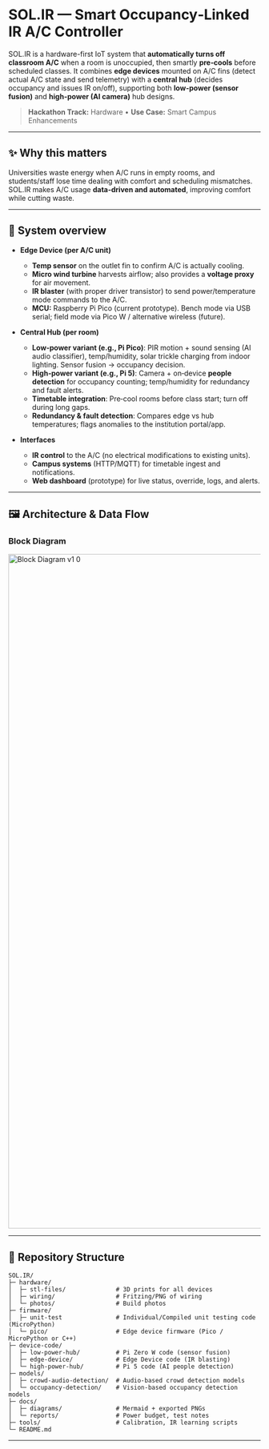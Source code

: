 # SOL.IR — Smart Occupancy‑Linked IR A/C Controller

SOL.IR is a hardware-first IoT system that **automatically turns off classroom A/C** when a room is unoccupied, then smartly **pre‑cools** before scheduled classes. It combines **edge devices** mounted on A/C fins (detect actual A/C state and send telemetry) with a **central hub** (decides occupancy and issues IR on/off), supporting both **low-power (sensor fusion)** and **high-power (AI camera)** hub designs.

> **Hackathon Track:** Hardware • **Use Case:** Smart Campus Enhancements

---

## ✨ Why this matters
Universities waste energy when A/C runs in empty rooms, and students/staff lose time dealing with comfort and scheduling mismatches. SOL.IR makes A/C usage **data-driven and automated**, improving comfort while cutting waste.

---

## 🧩 System overview

- **Edge Device (per A/C unit)**
  - **Temp sensor** on the outlet fin to confirm A/C is actually cooling.
  - **Micro wind turbine** harvests airflow; also provides a **voltage proxy** for air movement.
  - **IR blaster** (with proper driver transistor) to send power/temperature mode commands to the A/C.
  - **MCU:** Raspberry Pi Pico (current prototype). Bench mode via USB serial; field mode via Pico W / alternative wireless (future).

- **Central Hub (per room)**
  - **Low‑power variant (e.g., Pi Pico)**: PIR motion + sound sensing (AI audio classifier), temp/humidity, solar trickle charging from indoor lighting. Sensor fusion → occupancy decision.
  - **High‑power variant (e.g., Pi 5)**: Camera + on‑device **people detection** for occupancy counting; temp/humidity for redundancy and fault alerts.
  - **Timetable integration**: Pre‑cool rooms before class start; turn off during long gaps.
  - **Redundancy & fault detection**: Compares edge vs hub temperatures; flags anomalies to the institution portal/app.

- **Interfaces**
  - **IR control** to the A/C (no electrical modifications to existing units).
  - **Campus systems** (HTTP/MQTT) for timetable ingest and notifications.
  - **Web dashboard** (prototype) for live status, override, logs, and alerts.

---

## 🖼️ Architecture & Data Flow


### Block Diagram

<img width="1267" height="1348" alt="Block Diagram v1 0" src="https://github.com/user-attachments/assets/4b7024ea-5dda-4dd3-9388-242190d88f44" />

---

## 📁 Repository Structure

```
SOL.IR/
├─ hardware/
│  ├─ stl-files/              # 3D prints for all devices
│  ├─ wiring/                 # Fritzing/PNG of wiring
│  └─ photos/                 # Build photos
├─ firmware/
│  ├─ unit-test               # Individual/Compiled unit testing code (MicroPython)
│  └─ pico/                   # Edge device firmware (Pico / MicroPython or C++)
├─ device-code/
│  ├─ low-power-hub/          # Pi Zero W code (sensor fusion)
│  ├─ edge-device/            # Edge Device code (IR blasting)
│  └─ high-power-hub/         # Pi 5 code (AI people detection)
├─ models/
│  ├─ crowd-audio-detection/  # Audio-based crowd detection models
│  └─ occupancy-detection/    # Vision-based occupancy detection models
├─ docs/
│  ├─ diagrams/               # Mermaid + exported PNGs
│  └─ reports/                # Power budget, test notes
├─ tools/                     # Calibration, IR learning scripts
└─ README.md
```

---





